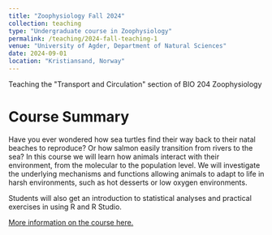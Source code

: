 ```yaml
---
title: "Zoophysiology Fall 2024"
collection: teaching
type: "Undergraduate course in Zoophysiology"
permalink: /teaching/2024-fall-teaching-1
venue: "University of Agder, Department of Natural Sciences"
date: 2024-09-01
location: "Kristiansand, Norway"
---
```


Teaching the "Transport and Circulation" section of BIO 204 Zoophysiology

Course Summary
======
Have you ever wondered how sea turtles find their way back to their natal beaches to reproduce? Or how salmon easily transition from rivers to the sea? In this course we will learn how animals interact with their environment, from the molecular to the population level. We will investigate the underlying mechanisms and functions allowing animals to adapt to life in harsh environments, such as hot desserts or low oxygen environments.

Students will also get an introduction to statistical analyses and practical exercises in using R and R Studio.

[More information on the course here.](https://www.uia.no/english/studies/courses/2024/autumn/bio204.html)